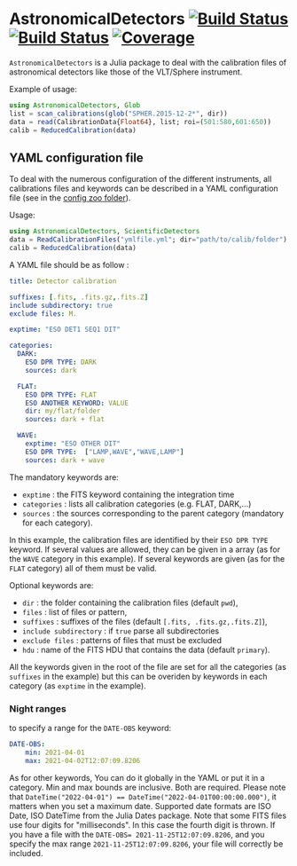 # AstronomicalDetectors [![Build Status](https://travis-ci.com/emmt/AstronomicalDetectors.jl.svg?branch=main)](https://travis-ci.com/emmt/AstronomicalDetectors.jl) [![Build Status](https://ci.appveyor.com/api/projects/status/github/emmt/AstronomicalDetectors.jl?svg=true)](https://ci.appveyor.com/project/emmt/AstronomicalDetectors-jl) [![Coverage](https://codecov.io/gh/emmt/AstronomicalDetectors.jl/branch/main/graph/badge.svg)](https://codecov.io/gh/emmt/AstronomicalDetectors.jl)

`AstronomicalDetectors` is a Julia package to deal with the calibration files
of astronomical detectors like those of the VLT/Sphere instrument.

Example of usage:

```julia
using AstronomicalDetectors, Glob
list = scan_calibrations(glob("SPHER.2015-12-2*", dir))
data = read(CalibrationData{Float64}, list; roi=(501:580,601:650))
calib = ReducedCalibration(data)
```

## YAML configuration file

To deal with the numerous configuration of the different instruments, all calibrations files and keywords can be described in a YAML configuration file (see in the [config zoo folder](zoo)).

Usage:

```julia
using AstronomicalDetectors, ScientificDetectors
data = ReadCalibrationFiles("ymlfile.yml"; dir="path/to/calib/folder")
calib = ReducedCalibration(data)
```

A YAML file should be as follow :

```yaml
title: Detector calibration

suffixes: [.fits, .fits.gz,.fits.Z]
include subdirectory: true
exclude files: M.

exptime: "ESO DET1 SEQ1 DIT"

categories:
  DARK:
    ESO DPR TYPE: DARK
    sources: dark

  FLAT:
    ESO DPR TYPE: FLAT
    ESO ANOTHER KEYWORD: VALUE
    dir: my/flat/folder
    sources: dark + flat

  WAVE:
    exptime: "ESO OTHER DIT"
    ESO DPR TYPE:  ["LAMP,WAVE","WAVE,LAMP"]
    sources: dark + wave
```

The mandatory keywords are:

- `exptime` : the FITS keyword containing the integration time
- `categories` : lists all calibration categories (e.g. FLAT, DARK,...)
- `sources` : the sources corresponding to the parent category (mandatory for each category).

In this example, the calibration files are identified by their `ESO DPR TYPE` keyword.  If several values are allowed, they can be given in a array (as for the `WAVE` category in this example). If several keywords are given (as for the `FLAT` category) all of them must be valid.

Optional keywords are:

- `dir` :  the folder containing the calibration files (default `pwd`),
- `files` : list of files or pattern,
- `suffixes` : suffixes of the files  (default `[.fits, .fits.gz,.fits.Z]`),
- `include subdirectory` : if `true` parse all subdirectories
- `exclude files` : patterns of files that must be excluded
- `hdu` : name of the FITS HDU that contains the data (default `primary`).

All the keywords given in the root of the file are set for all the categories (as `suffixes` in the example) but this can be overiden by keywords in each category (as `exptime` in the example).

### Night ranges

to specify a range for the `DATE-OBS` keyword:

```yaml
DATE-OBS:
    min: 2021-04-01
    max: 2021-04-02T12:07:09.8206
```

As for other keywords, You can do it globally in the YAML or put it in a category.
Min and max bounds are inclusive. Both are required. Please note that `DateTime("2022-04-01") == DateTime("2022-04-01T00:00:00.000")`, it matters when you set a maximum date.
Supported date formats are ISO Date, ISO DateTime from the Julia Dates package.
Note that some FITS files use four digits for "milliseconds". In this case the fourth digit is thrown. If you have a file with the `DATE-OBS= 2021-11-25T12:07:09.8206`, and you specify the max range `2021-11-25T12:07:09.8206`, your file will correctly be included.
